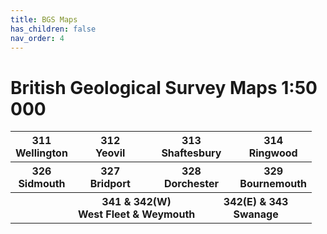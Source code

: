 ```yaml
---
title: BGS Maps
has_children: false
nav_order: 4
---
```


# British Geological Survey Maps 1:50 000

<table>
<tbody>
  <tr>
    <th>311<br>Wellington</th>
    <th colspan="2">312<br>Yeovil</th>
    <th colspan="2">313<br>Shaftesbury</th>
    <th colspan="2">314<br>Ringwood</th>
  </tr>
</tbody>
<tbody>
  <tr>
    <th>326<br>Sidmouth</th>
    <th colspan="2">327<br>Bridport</th>
    <th colspan="2">328<br>Dorchester</th>
    <th colspan="2">329<br>Bournemouth</th>
  </tr>
  <tr>
    <th></th>
    <th colspan="3">341 &amp; 342(W)<br>West Fleet &amp; Weymouth</th>
    <th colspan="3">342(E) &amp; 343<br>Swanage</th>
  </tr>
</tbody>
</table>
